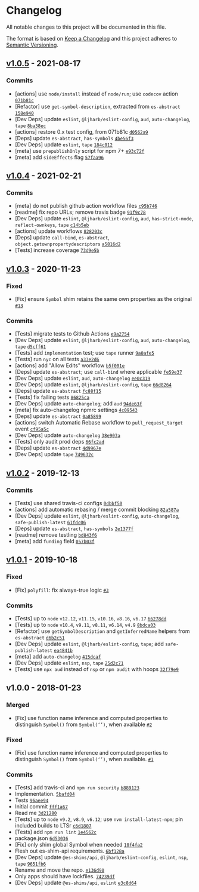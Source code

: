 # Changelog

All notable changes to this project will be documented in this file.

The format is based on [Keep a Changelog](https://keepachangelog.com/en/1.0.0/)
and this project adheres to [Semantic Versioning](https://semver.org/spec/v2.0.0.html).

## [v1.0.5](https://github.com/es-shims/Symbol.prototype.description/compare/v1.0.4...v1.0.5) - 2021-08-17

### Commits

- [actions] use `node/install` instead of `node/run`; use `codecov` action [`071b81c`](https://github.com/es-shims/Symbol.prototype.description/commit/071b81ce237200d99e85cc8d715da67e1dbf4356)
- [Refactor] use `get-symbol-description`, extracted from `es-abstract` [`158e940`](https://github.com/es-shims/Symbol.prototype.description/commit/158e940d775120ac70033218aabf188986be42d8)
- [Dev Deps] update `eslint`, `@ljharb/eslint-config`, `aud`, `auto-changelog`, `tape` [`8ba38ec`](https://github.com/es-shims/Symbol.prototype.description/commit/8ba38ec2d1968aaecb8f8a8c0d2643a854ae41f8)
- [actions] restore 0.x test config, from 071b81c [`d0562a9`](https://github.com/es-shims/Symbol.prototype.description/commit/d0562a912ff32e2e6d29904d178e3470880e6a97)
- [Deps] update `es-abstract`, `has-symbols` [`4be56f3`](https://github.com/es-shims/Symbol.prototype.description/commit/4be56f33aced9fa82e31d1a3abffddb99dc713e7)
- [Dev Deps] update `eslint`, `tape` [`184c012`](https://github.com/es-shims/Symbol.prototype.description/commit/184c0128389671cca645ecde4183fcc193d48b3d)
- [meta] use `prepublishOnly` script for npm 7+ [`e93c72f`](https://github.com/es-shims/Symbol.prototype.description/commit/e93c72f9fb1537f5fc30c5e41061d4a140a76072)
- [meta] add `sideEffects` flag [`57faa96`](https://github.com/es-shims/Symbol.prototype.description/commit/57faa962af1118160db4a043b204ed16209daf41)

## [v1.0.4](https://github.com/es-shims/Symbol.prototype.description/compare/v1.0.3...v1.0.4) - 2021-02-21

### Commits

- [meta] do not publish github action workflow files [`c95b746`](https://github.com/es-shims/Symbol.prototype.description/commit/c95b746be2b15fee94090a65431623a45e79d96a)
- [readme] fix repo URLs; remove travis badge [`91f9c78`](https://github.com/es-shims/Symbol.prototype.description/commit/91f9c781ef4873a4c5bb08d5f7d2f8187045660e)
- [Dev Deps] update `eslint`, `@ljharb/eslint-config`, `aud`, `has-strict-mode`, `reflect-ownkeys`, `tape` [`c14b5eb`](https://github.com/es-shims/Symbol.prototype.description/commit/c14b5ebd86e715d04e6253edf5706c957869bea2)
- [actions] update workflows [`828203c`](https://github.com/es-shims/Symbol.prototype.description/commit/828203cbc4ab4d9ac2bab5e104c916caf737cd97)
- [Deps] update `call-bind`, `es-abstract`, `object.getownpropertydescriptors` [`a5816d2`](https://github.com/es-shims/Symbol.prototype.description/commit/a5816d2e08ec046462591ce23604036f29e2b1b1)
- [Tests] increase coverage [`73d9e5b`](https://github.com/es-shims/Symbol.prototype.description/commit/73d9e5b60238f39f3f17ea45e3e396af518aa36e)

## [v1.0.3](https://github.com/es-shims/Symbol.prototype.description/compare/v1.0.2...v1.0.3) - 2020-11-23

### Fixed

- [Fix] ensure `Symbol` shim retains the same own properties as the original [`#13`](https://github.com/es-shims/Symbol.prototype.description/issues/13)

### Commits

- [Tests] migrate tests to Github Actions [`e9a2754`](https://github.com/es-shims/Symbol.prototype.description/commit/e9a2754a441c3c6e66dc57563501d237527e671e)
- [Dev Deps] update `eslint`, `@ljharb/eslint-config`, `aud`, `auto-changelog`, `tape` [`d5cff61`](https://github.com/es-shims/Symbol.prototype.description/commit/d5cff61d53786139227575115c9cc0260451a24e)
- [Tests] add `implementation` test; use `tape` runner [`9a0afe5`](https://github.com/es-shims/Symbol.prototype.description/commit/9a0afe50a9f1183f5ca8e6e3435671a1f0f2b453)
- [Tests] run `nyc` on all tests [`a33e2d6`](https://github.com/es-shims/Symbol.prototype.description/commit/a33e2d62d6a51321dde40d05dcf582d1a28d47cd)
- [actions] add "Allow Edits" workflow [`b5f001e`](https://github.com/es-shims/Symbol.prototype.description/commit/b5f001eebd5149c2fa8a6397750994635cb7b83a)
- [Deps] update `es-abstract`; use `call-bind` where applicable [`fe59e37`](https://github.com/es-shims/Symbol.prototype.description/commit/fe59e375a8d9906b415a504c53a17582eefef5be)
- [Dev Deps] update `eslint`, `aud`, `auto-changelog` [`ee0c319`](https://github.com/es-shims/Symbol.prototype.description/commit/ee0c319d9b46d86666d8959487691f0d125dc5e5)
- [Dev Deps] update `eslint`, `@ljharb/eslint-config`, `tape` [`66d8264`](https://github.com/es-shims/Symbol.prototype.description/commit/66d826443587a4fbb232edd658473f48eaa618cc)
- [Deps] update `es-abstract` [`fc88f15`](https://github.com/es-shims/Symbol.prototype.description/commit/fc88f154a4a980c5e989016b7d0dc1b1460509e4)
- [Tests] fix failing tests [`86825ca`](https://github.com/es-shims/Symbol.prototype.description/commit/86825ca79b93439a576902cf2e40a4f7b4a7e5ff)
- [Dev Deps] update `auto-changelog`; add `aud` [`94de63f`](https://github.com/es-shims/Symbol.prototype.description/commit/94de63f6722338f98b5e54dfc9774d6f9ac65eb0)
- [meta] fix auto-changelog npmrc settings [`4c09543`](https://github.com/es-shims/Symbol.prototype.description/commit/4c09543bbcb28f331d60458021c5bae5bfab68b9)
- [Deps] update `es-abstract` [`0a85899`](https://github.com/es-shims/Symbol.prototype.description/commit/0a85899de2faab0c73ec476bd087e0bf079b3e35)
- [actions] switch Automatic Rebase workflow to `pull_request_target` event [`cf95a5c`](https://github.com/es-shims/Symbol.prototype.description/commit/cf95a5c72a752f9ac828cc8e280a14ae4b0a39b1)
- [Dev Deps] update `auto-changelog` [`38e903a`](https://github.com/es-shims/Symbol.prototype.description/commit/38e903a9fb35eddde3730683e7d0af29dc1fdb87)
- [Tests] only audit prod deps [`66fc2ad`](https://github.com/es-shims/Symbol.prototype.description/commit/66fc2ad1fab791162d2a6e3d9091e1bf28295114)
- [Deps] update `es-abstract` [`4d9967e`](https://github.com/es-shims/Symbol.prototype.description/commit/4d9967e8beb5b01a07499162f34fad6122ffd6b2)
- [Dev Deps] update `tape` [`749632c`](https://github.com/es-shims/Symbol.prototype.description/commit/749632c4c79386dc9feb7cdc12d6a9e7bbc639cf)

## [v1.0.2](https://github.com/es-shims/Symbol.prototype.description/compare/v1.0.1...v1.0.2) - 2019-12-13

### Commits

- [Tests] use shared travis-ci configs [`0dbbf50`](https://github.com/es-shims/Symbol.prototype.description/commit/0dbbf506744c6c0f3f1ec4535ece7c14e6990f47)
- [actions] add automatic rebasing / merge commit blocking [`82a587a`](https://github.com/es-shims/Symbol.prototype.description/commit/82a587af8b44dd20871cf48251dfe48ce02e14db)
- [Dev Deps] update `eslint`, `@ljharb/eslint-config`, `auto-changelog`, `safe-publish-latest` [`61fdc06`](https://github.com/es-shims/Symbol.prototype.description/commit/61fdc06365fd740c6c13a3289e02f253893108dc)
- [Deps] update `es-abstract`, `has-symbols` [`2e1377f`](https://github.com/es-shims/Symbol.prototype.description/commit/2e1377f6993581b6fcd7e2d75d1fe1b1a28dcead)
- [readme] remove testling [`bd843f6`](https://github.com/es-shims/Symbol.prototype.description/commit/bd843f699cc8db82b52f70495e1c95146cf5806a)
- [meta] add `funding` field [`057b03f`](https://github.com/es-shims/Symbol.prototype.description/commit/057b03ff30a58e35b6f42a2694195e27f6145fb3)

## [v1.0.1](https://github.com/es-shims/Symbol.prototype.description/compare/v1.0.0...v1.0.1) - 2019-10-18

### Fixed

- [Fix] `polyfill`: fix always-true logic [`#3`](https://github.com/es-shims/Symbol.prototype.description/issues/3)

### Commits

- [Tests] up to `node` `v12.12`, `v11.15`, `v10.16`, `v8.16`, `v6.17` [`66278dd`](https://github.com/es-shims/Symbol.prototype.description/commit/66278dd1d06771eb13a9b02903740bb751e0f39d)
- [Tests] up to `node` `v10.4`, `v9.11`, `v8.11`, `v6.14`, `v4.9` [`8bdca03`](https://github.com/es-shims/Symbol.prototype.description/commit/8bdca03cb3296b0f2a73815255dd1d2cde7114cd)
- [Refactor] use `getSymbolDescription` and `getInferredName` helpers from `es-abstract` [`d6b2c51`](https://github.com/es-shims/Symbol.prototype.description/commit/d6b2c51d2f7d1489cef94705be0c9ced8becd779)
- [Dev Deps] update `eslint`, `@ljharb/eslint-config`, `tape`; add `safe-publish-latest` [`ea4841b`](https://github.com/es-shims/Symbol.prototype.description/commit/ea4841b269810db4d788ff1913c47494a3bab6de)
- [meta] add `auto-changelog` [`415dcaf`](https://github.com/es-shims/Symbol.prototype.description/commit/415dcafd2f95836497fdf2e4336ebd2d5319434c)
- [Dev Deps] update `eslint`, `nsp`, `tape` [`25d2c71`](https://github.com/es-shims/Symbol.prototype.description/commit/25d2c71074f7f8e7844196c00df908528a6dc3e9)
- [Tests] use `npx aud` instead of `nsp` or `npm audit` with hoops [`32f79e9`](https://github.com/es-shims/Symbol.prototype.description/commit/32f79e9e1eeacb14cb968113c16becdf73477ba3)

## v1.0.0 - 2018-01-23

### Merged

- [Fix] use function name inference and computed properties to distinguish `Symbol()` from `Symbol(‘’)`, when available [`#2`](https://github.com/es-shims/Symbol.prototype.description/pull/2)

### Fixed

- [Fix] use function name inference and computed properties to distinguish `Symbol()` from `Symbol(‘’)`, when available. [`#1`](https://github.com/es-shims/Symbol.prototype.description/issues/1)

### Commits

- [Tests] add travis-ci and `npm run security` [`b889123`](https://github.com/es-shims/Symbol.prototype.description/commit/b8891233987b6d3b3805d25071f7353d30275f41)
- Implementation. [`5bafd04`](https://github.com/es-shims/Symbol.prototype.description/commit/5bafd04c3efdb20feb62a9512cc74572ce44fe72)
- Tests [`96aee94`](https://github.com/es-shims/Symbol.prototype.description/commit/96aee940ec05d288462e109f0e531b128963d262)
- Initial commit [`fff1a67`](https://github.com/es-shims/Symbol.prototype.description/commit/fff1a671c95a111fe782014f2be56c3ee9567fa8)
- Read me [`3d21280`](https://github.com/es-shims/Symbol.prototype.description/commit/3d21280e12c8c24c2ba059b9bd3224bce5ee3439)
- [Tests] up to `node` `v9.2`, `v8.9`, `v6.12`; use `nvm install-latest-npm`; pin included builds to LTSr [`c6d1807`](https://github.com/es-shims/Symbol.prototype.description/commit/c6d18077067a5fc2835a0d38bbc90b28fb98e8e4)
- [Tests] add `npm run lint` [`1e4562c`](https://github.com/es-shims/Symbol.prototype.description/commit/1e4562c1f13aa0d9a7fc08f1801d47f13ba2d644)
- package.json [`6d53036`](https://github.com/es-shims/Symbol.prototype.description/commit/6d530361a2c930490d0e6799992c0639b01b95c8)
- [Fix] only shim global Symbol when needed [`10f4fa2`](https://github.com/es-shims/Symbol.prototype.description/commit/10f4fa2f8d6102ef8f5a07b23438d6a793c65c6b)
- Flesh out es-shim-api requirements. [`6bf128a`](https://github.com/es-shims/Symbol.prototype.description/commit/6bf128a0e383d6dc1acbc33e394644dca7e3e4dc)
- [Dev Deps] update `@es-shims/api`, `@ljharb/eslint-config`, `eslint`, `nsp`, `tape` [`9651fb6`](https://github.com/es-shims/Symbol.prototype.description/commit/9651fb616ca37ae24f85ebc9c4bd57bf6f722f24)
- Rename and move the repo. [`e136d90`](https://github.com/es-shims/Symbol.prototype.description/commit/e136d90b2213102cb4b60c00039b394d0ebba33d)
- Only apps should have lockfiles. [`74239df`](https://github.com/es-shims/Symbol.prototype.description/commit/74239df051bb8bf488aa08b16be04a7e672f4d74)
- [Dev Deps] update `@es-shims/api`, `eslint` [`e3c8d64`](https://github.com/es-shims/Symbol.prototype.description/commit/e3c8d64ea4016682298c8ac97a2726e9b61f77b0)
